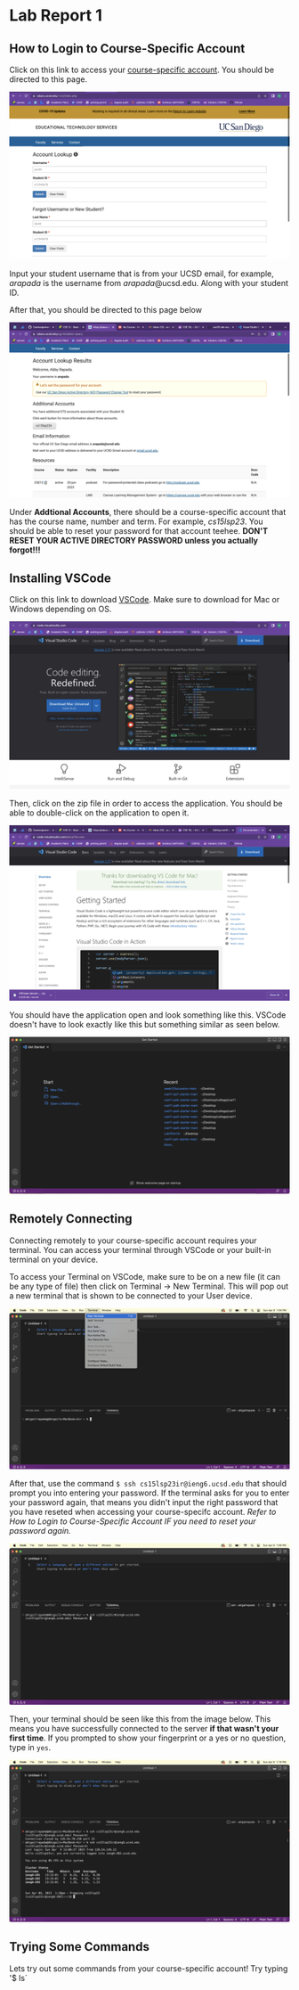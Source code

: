 # Lab Report 1
## How to Login to Course-Specific Account
Click on this link to access your [course-specific account](https://sdacs.ucsd.edu/~icc/index.php).
You should be directed to this page.

![Image](course-specific-account.png)

Input your student username that is from your UCSD email, for example, *arapada* is the username from *arapada*@ucsd.edu.
Along with your student ID.

After that, you should be directed to this page below

![Image](course-specific-account2.png)

Under **Addtional Accounts**, there should be a course-specific account that has the course name, number and term. For example, *cs15lsp23*.
You should be able to reset your password for that account teehee. **DON'T RESET YOUR ACTIVE DIRECTORY PASSWORD unless you actually forgot!!!**

## Installing VSCode
Click on this link to download [VSCode](https://code.visualstudio.com/). Make sure to download for Mac or Windows depending on OS. 

![Image](vscode1.png)

Then, click on the zip file in order to access the application. You should be able to double-click on the application to open it.

![Image](vscode2.png)

You should have the application open and look something like this. VSCode doesn't have to look exactly like this but something similar as seen below.

![Image](vscode3.png)

## Remotely Connecting
Connecting remotely to your course-specific account requires your terminal. You can access your terminal through VSCode or your built-in terminal on your device. 

To access your Terminal on VSCode, make sure to be on a new file (it can be any type of file) then click on Terminal -> New Terminal. This will pop out a new terminal that is shown to be connected to your User device.

![Image](remotely-connecting1.png)

After that, use the command `$ ssh cs15lsp23ir@ieng6.ucsd.edu` that should prompt you into entering your password. If the terminal asks for you to enter your password again, that means you didn't input the right password that you have reseted when accessing your course-specifc account. *Refer to How to Login to Course-Specific Account IF you need to reset your password again.*

![Image](remotely-connecting2.png)

Then, your terminal should be seen like this from the image below. This means you have successfully connected to the server **if that wasn't your first time**. If you prompted to show your fingerprint or a yes or no question, type in `yes`.

![Image](remotely-connecting3.png)

## Trying Some Commands
Lets try out some commands from your course-specific account! Try typing '$ ls`

